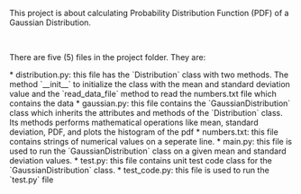 <p>This project is about calculating Probability Distribution Function  (PDF) of a Gaussian Distribution.</p>
<br/>
<p>There are five (5) files in the project folder. They are:</p>
*   distribution.py: this file has the `Distribution` class with two methods. The method `__init__` to initialize the class 
with the mean and standard deviation value and the `read_data_file` method to read the numbers.txt file which contains 
the data
*   gaussian.py: this file contains the `GaussianDistribution` class which inherits the attributes and methods of the 
`Distribution` class. Its methods performs mathematical operations like mean, standard deviation, PDF, and plots the histogram of the 
pdf
*   numbers.txt: this file contains strings of numerical values on a seperate line.
*   main.py: this file is used to run the `GaussianDistribution` class on a given mean and standard deviation values.
*   test.py: this file contains unit test code class for the `GaussianDistribution` class.
*    test_code.py: this file is used to run the `test.py` file